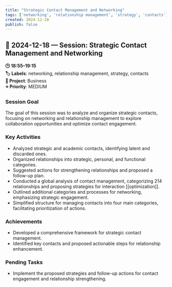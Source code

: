 ```yaml
---
title: "Strategic Contact Management and Networking"
tags: ['networking', 'relationship management', 'strategy', 'contacts']
created: 2024-12-18
publish: false
---
```


## 📅 2024-12-18 — Session: Strategic Contact Management and Networking

**🕒 18:55–19:15**  
**🏷️ Labels**: networking, relationship management, strategy, contacts  
**📂 Project**: Business  
**⭐ Priority**: MEDIUM  


### Session Goal
The goal of this session was to analyze and organize strategic contacts, focusing on networking and relationship management to explore collaboration opportunities and optimize contact engagement.

### Key Activities
- Analyzed strategic and academic contacts, identifying latent and discarded ones.
- Organized relationships into strategic, personal, and functional categories.
- Suggested actions for strengthening relationships and proposed a follow-up plan.
- Conducted a global analysis of contact management, categorizing 214 relationships and proposing strategies for interaction [[optimization]].
- Outlined additional categories and processes for networking, emphasizing strategic engagement.
- Simplified structure for managing contacts into four main categories, facilitating prioritization of actions.

### Achievements
- Developed a comprehensive framework for strategic contact management.
- Identified key contacts and proposed actionable steps for relationship enhancement.

### Pending Tasks
- Implement the proposed strategies and follow-up actions for contact engagement and relationship strengthening.
